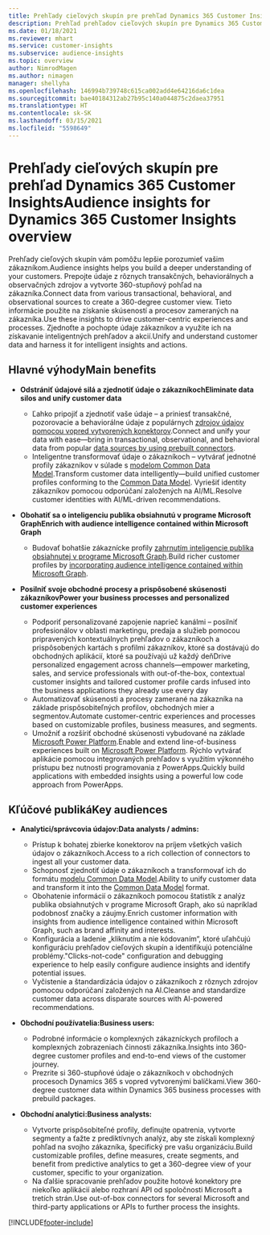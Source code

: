 ```yaml
---
title: Prehľady cieľových skupín pre prehľad Dynamics 365 Customer Insights
description: Prehľad prehľadov cieľových skupín pre Dynamics 365 Customer Insights.
ms.date: 01/18/2021
ms.reviewer: mhart
ms.service: customer-insights
ms.subservice: audience-insights
ms.topic: overview
author: NimrodMagen
ms.author: nimagen
manager: shellyha
ms.openlocfilehash: 146994b739748c615ca002add4e64216da6c1dea
ms.sourcegitcommit: bae40184312ab27b95c140a044875c2daea37951
ms.translationtype: HT
ms.contentlocale: sk-SK
ms.lasthandoff: 03/15/2021
ms.locfileid: "5598649"
---
```

# <a name="audience-insights-for-dynamics-365-customer-insights-overview"></a><span data-ttu-id="2371b-103">Prehľady cieľových skupín pre prehľad Dynamics 365 Customer Insights</span><span class="sxs-lookup"><span data-stu-id="2371b-103">Audience insights for Dynamics 365 Customer Insights overview</span></span>

<span data-ttu-id="2371b-104">Prehľady cieľových skupín vám pomôžu lepšie porozumieť vašim zákazníkom.</span><span class="sxs-lookup"><span data-stu-id="2371b-104">Audience insights helps you build a deeper understanding of your customers.</span></span> <span data-ttu-id="2371b-105">Prepojte údaje z rôznych transakčných, behaviorálnych a observačných zdrojov a vytvorte 360-stupňový pohľad na zákazníka.</span><span class="sxs-lookup"><span data-stu-id="2371b-105">Connect data from various transactional, behavioral, and observational sources to create a 360-degree customer view.</span></span> <span data-ttu-id="2371b-106">Tieto informácie použite na získanie skúseností a procesov zameraných na zákazníka.</span><span class="sxs-lookup"><span data-stu-id="2371b-106">Use these insights to drive customer-centric experiences and processes.</span></span> <span data-ttu-id="2371b-107">Zjednoťte a pochopte údaje zákazníkov a využite ich na získavanie inteligentných prehľadov a akcií.</span><span class="sxs-lookup"><span data-stu-id="2371b-107">Unify and understand customer data and harness it for intelligent insights and actions.</span></span>

## <a name="main-benefits"></a><span data-ttu-id="2371b-108">Hlavné výhody</span><span class="sxs-lookup"><span data-stu-id="2371b-108">Main benefits</span></span> 

- <span data-ttu-id="2371b-109">**Odstrániť údajové silá a zjednotiť údaje o zákazníkoch**</span><span class="sxs-lookup"><span data-stu-id="2371b-109">**Eliminate data silos and unify customer data**</span></span>

  - <span data-ttu-id="2371b-110">Ľahko pripojiť a zjednotiť vaše údaje – a priniesť transakčné, pozorovacie a behaviorálne údaje z populárnych [zdrojov údajov pomocou vopred vytvorených konektorov](data-sources.md).</span><span class="sxs-lookup"><span data-stu-id="2371b-110">Connect and unify your data with ease—bring in transactional, observational, and behavioral data from popular [data sources by using prebuilt connectors](data-sources.md).</span></span>
  - <span data-ttu-id="2371b-111">Inteligentne transformovať údaje o zákazníkoch – vytvárať jednotné profily zákazníkov v súlade s [modelom Common Data Model](/common-data-model/).</span><span class="sxs-lookup"><span data-stu-id="2371b-111">Transform customer data intelligently—build unified customer profiles conforming to the [Common Data Model](/common-data-model/).</span></span> <span data-ttu-id="2371b-112">Vyriešiť identity zákazníkov pomocou odporúčaní založených na AI/ML.</span><span class="sxs-lookup"><span data-stu-id="2371b-112">Resolve customer identities with AI/ML-driven recommendations.</span></span>

- <span data-ttu-id="2371b-113">**Obohatiť sa o inteligenciu publika obsiahnutú v programe Microsoft Graph**</span><span class="sxs-lookup"><span data-stu-id="2371b-113">**Enrich with audience intelligence contained within Microsoft Graph**</span></span>

  - <span data-ttu-id="2371b-114">Budovať bohatšie zákaznícke profily [zahrnutím inteligencie publika obsiahnutej v programe Microsoft Graph](enrichment-microsoft-graph.md).</span><span class="sxs-lookup"><span data-stu-id="2371b-114">Build richer customer profiles by [incorporating audience intelligence contained within Microsoft Graph](enrichment-microsoft-graph.md).</span></span>  

- <span data-ttu-id="2371b-115">**Posilniť svoje obchodné procesy a prispôsobené skúsenosti zákazníkov**</span><span class="sxs-lookup"><span data-stu-id="2371b-115">**Power your business processes and personalized customer experiences**</span></span>

  - <span data-ttu-id="2371b-116">Podporiť personalizované zapojenie naprieč kanálmi – posilniť profesionálov v oblasti marketingu, predaja a služieb pomocou pripravených kontextuálnych prehľadov o zákazníkoch a prispôsobených kartách s profilmi zákazníkov, ktoré sa dostávajú do obchodných aplikácií, ktoré sa používajú už každý deň</span><span class="sxs-lookup"><span data-stu-id="2371b-116">Drive personalized engagement across channels—empower marketing, sales, and service professionals with out-of-the-box, contextual customer insights and tailored customer profile cards infused into the business applications they already use every day</span></span>
  - <span data-ttu-id="2371b-117">Automatizovať skúsenosti a procesy zamerané na zákazníka na základe prispôsobiteľných profilov, obchodných mier a segmentov.</span><span class="sxs-lookup"><span data-stu-id="2371b-117">Automate customer-centric experiences and processes based on customizable profiles, business measures, and segments.</span></span>
  - <span data-ttu-id="2371b-118">Umožniť a rozšíriť obchodné skúsenosti vybudované na základe [Microsoft Power Platform](https://powerplatform.microsoft.com/).</span><span class="sxs-lookup"><span data-stu-id="2371b-118">Enable and extend line-of-business experiences built on [Microsoft Power Platform](https://powerplatform.microsoft.com/).</span></span> <span data-ttu-id="2371b-119">Rýchlo vytvárať aplikácie pomocou integrovaných prehľadov s využitím výkonného prístupu bez nutnosti programovania z PowerApps.</span><span class="sxs-lookup"><span data-stu-id="2371b-119">Quickly build applications with embedded insights using a powerful low code approach from PowerApps.</span></span>  

## <a name="key-audiences"></a><span data-ttu-id="2371b-120">Kľúčové publiká</span><span class="sxs-lookup"><span data-stu-id="2371b-120">Key audiences</span></span>

- <span data-ttu-id="2371b-121">**Analytici/správcovia údajov:**</span><span class="sxs-lookup"><span data-stu-id="2371b-121">**Data analysts / admins:**</span></span>

  - <span data-ttu-id="2371b-122">Prístup k bohatej zbierke konektorov na príjem všetkých vašich údajov o zákazníkoch.</span><span class="sxs-lookup"><span data-stu-id="2371b-122">Access to a rich collection of connectors to ingest all your customer data.</span></span>
  - <span data-ttu-id="2371b-123">Schopnosť zjednotiť údaje o zákazníkoch a transformovať ich do formátu [modelu Common Data Model](/common-data-model/).</span><span class="sxs-lookup"><span data-stu-id="2371b-123">Ability to unify customer data and transform it into the [Common Data Model](/common-data-model/) format.</span></span>
  - <span data-ttu-id="2371b-124">Obohatenie informácií o zákazníkoch pomocou štatistík z analýz publika obsiahnutých v programe Microsoft Graph, ako sú napríklad podobnosť značky a záujmy.</span><span class="sxs-lookup"><span data-stu-id="2371b-124">Enrich customer information with insights from audience intelligence contained within Microsoft Graph, such as brand affinity and interests.</span></span>
  - <span data-ttu-id="2371b-125">Konfigurácia a ladenie „kliknutím a nie kódovaním“, ktoré uľahčujú konfiguráciu prehľadov cieľových skupín a identifikujú potenciálne problémy.</span><span class="sxs-lookup"><span data-stu-id="2371b-125">"Clicks-not-code" configuration and debugging experience to help easily configure audience insights and identify potential issues.</span></span>
  - <span data-ttu-id="2371b-126">Vyčistenie a štandardizácia údajov o zákazníkoch z rôznych zdrojov pomocou odporúčaní založených na AI.</span><span class="sxs-lookup"><span data-stu-id="2371b-126">Cleanse and standardize customer data across disparate sources with AI-powered recommendations.</span></span>  

- <span data-ttu-id="2371b-127">**Obchodní používatelia:**</span><span class="sxs-lookup"><span data-stu-id="2371b-127">**Business users:**</span></span>

  - <span data-ttu-id="2371b-128">Podrobné informácie o komplexných zákazníckych profiloch a komplexných zobrazeniach činnosti zákazníka.</span><span class="sxs-lookup"><span data-stu-id="2371b-128">Insights into 360-degree customer profiles and end-to-end views of the customer journey.</span></span>
  - <span data-ttu-id="2371b-129">Prezrite si 360-stupňové údaje o zákazníkoch v obchodných procesoch Dynamics 365 s vopred vytvorenými balíčkami.</span><span class="sxs-lookup"><span data-stu-id="2371b-129">View 360-degree customer data within Dynamics 365 business processes with prebuild packages.</span></span>

- <span data-ttu-id="2371b-130">**Obchodní analytici:**</span><span class="sxs-lookup"><span data-stu-id="2371b-130">**Business analysts:**</span></span>

  - <span data-ttu-id="2371b-131">Vytvorte prispôsobiteľné profily, definujte opatrenia, vytvorte segmenty a ťažte z prediktívnych analýz, aby ste získali komplexný pohľad na svojho zákazníka, špecifický pre vašu organizáciu.</span><span class="sxs-lookup"><span data-stu-id="2371b-131">Build customizable profiles, define measures, create segments, and benefit from predictive analytics to get a 360-degree view of your customer, specific to your organization.</span></span>  
  - <span data-ttu-id="2371b-132">Na ďalšie spracovanie prehľadov použite hotové konektory pre niekoľko aplikácií alebo rozhraní API od spoločnosti Microsoft a tretích strán.</span><span class="sxs-lookup"><span data-stu-id="2371b-132">Use out-of-box connectors for several Microsoft and third-party applications or APIs to further process the insights.</span></span>


[!INCLUDE[footer-include](../includes/footer-banner.md)]